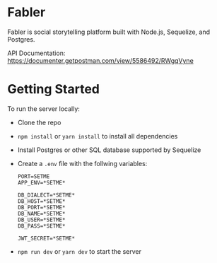 # Fabler

Fabler is social storytelling platform built with Node.js, Sequelize, and Postgres.

API Documentation: https://documenter.getpostman.com/view/5586492/RWgqVyne

# Getting Started

To run the server locally:

- Clone the repo
- `npm install` or `yarn install` to install all dependencies
- Install Postgres or other SQL database supported by Sequelize
- Create a `.env` file with the follwing variables:

  ```
  PORT=SETME
  APP_ENV=*SETME*

  DB_DIALECT=*SETME*
  DB_HOST=*SETME*
  DB_PORT=*SETME*
  DB_NAME=*SETME*
  DB_USER=*SETME*
  DB_PASS=*SETME*

  JWT_SECRET=*SETME*
  ```

- `npm run dev` or `yarn dev` to start the server
